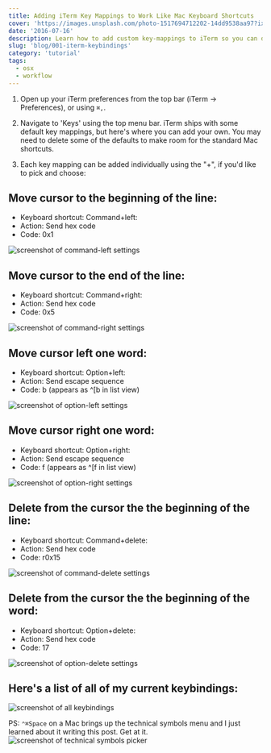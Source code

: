 ```yaml
---
title: Adding iTerm Key Mappings to Work Like Mac Keyboard Shortcuts
cover: 'https://images.unsplash.com/photo-1517694712202-14dd9538aa97?ixlib=rb-1.2.1&ixid=eyJhcHBfaWQiOjEyMDd9&auto=format&fit=crop&w=3300&q=80'
date: '2016-07-16'
description: Learn how to add custom key-mappings to iTerm so you can do things like "⌘⌦" to delete a full line or "⎇→" to move forward a word.
slug: 'blog/001-iterm-keybindings'
category: 'tutorial'
tags:
  - osx
  - workflow
---
```


1. Open up your iTerm preferences from the top bar (iTerm → Preferences), or using `⌘,`.

1. Navigate to 'Keys' using the top menu bar. iTerm ships with some default key mappings, but here's where you can add your own. You may need to delete some of the defaults to make room for the standard Mac shortcuts.

1. Each key mapping can be added individually using the "+", if you'd like to pick and choose:

## Move cursor to the beginning of the line:

- Keyboard shortcut: Command+left:
- Action: Send hex code
- Code: 0x1

![screenshot of command-left settings](/img/blog/001-iterm-keybindings/CMD-LEFT.png 'iTerm command-left settings')

## Move cursor to the end of the line:

- Keyboard shortcut: Command+right:
- Action: Send hex code
- Code: 0x5

![screenshot of command-right settings](/img/blog/001-iterm-keybindings/CMD-RIGHT.png 'iTerm command-right settings')

## Move cursor left one word:

- Keyboard shortcut: Option+left:
- Action: Send escape sequence
- Code: b (appears as ^[b in list view)

![screenshot of option-left settings](/img/blog/001-iterm-keybindings/OPT-LEFT.png 'iTerm option-left settings')

## Move cursor right one word:

- Keyboard shortcut: Option+right:
- Action: Send escape sequence
- Code: f (appears as ^[f in list view)

![screenshot of option-right settings](/img/blog/001-iterm-keybindings/OPT-RIGHT.png 'iTerm option-right settings')

## Delete from the cursor the the beginning of the line:

- Keyboard shortcut: Command+delete:
- Action: Send hex code
- Code: r0x15

![screenshot of command-delete settings](/img/blog/001-iterm-keybindings/CMD-DEL.png 'iTerm command-delete settings')

## Delete from the cursor the the beginning of the word:

- Keyboard shortcut: Option+delete:
- Action: Send hex code
- Code: 17

![screenshot of option-delete settings](/img/blog/001-iterm-keybindings/OPT-DEL.png 'iTerm option-delete settings')

## Here's a list of all of my current keybindings:

![screenshot of all keybindings](/img/blog/001-iterm-keybindings/ALL.png 'All Current iTerm Key Mappings')

PS: `⌃⌘Space` on a Mac brings up the technical symbols menu and I just learned about it writing this post. Get at it.
![screenshot of technical symbols picker](/img/blog/001-iterm-keybindings/technical-symbols.png 'Technical symbols on Mac OSX')
